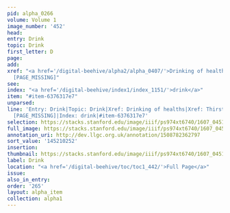 ```yaml
---
pid: alpha_0266
volume: Volume 1
image_number: '452'
head:
entry: Drink
topic: Drink
first_letter: D
page:
add:
xref: "<a href='/digital-beehive/alpha2/alpha_0407/'>Drinking of healths</a>|<a href='/digital-beehive/alpha5/alpha_0955/'>Thirst</a>|775
  [PAGE_MISSING]"
see:
index: "<a href='/digital-beehive/index1/index_1151/'>drink</a>"
item: "#item-6376317e7"
unparsed:
line: 'Entry: Drink|Topic: Drink|Xref: Drinking of healths|Xref: Thirst|Xref: 775
  [PAGE_MISSING]|Index: drink|#item-6376317e7'
selection: https://stacks.stanford.edu/image/iiif/ps974xt6740/1607_0451/817,252,2910,440/full/0/default.jpg
full_image: https://stacks.stanford.edu/image/iiif/ps974xt6740/1607_0451/full/full/0/default.jpg
annotation_uri: http://dev.llgc.org.uk/annotation/1508782362797
sort_value: '145210252'
insertion:
thumbnail: https://stacks.stanford.edu/image/iiif/ps974xt6740/1607_0451/817,252,600,180/250,/0/default.jpg
label: Drink
location: "<a href='/digital-beehive/toc/toc1_442/'>Full Page</a>"
issue:
also_in_entry:
order: '265'
layout: alpha_item
collection: alpha1
---
```

